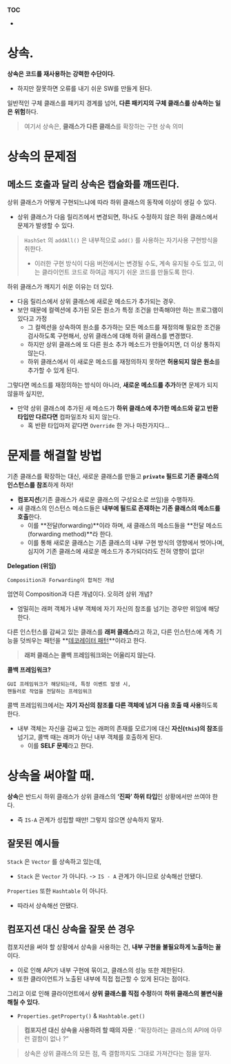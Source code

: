 **TOC**
- []()

# 상속.
**상속은 코드를 재사용하는 강력한 수단이다.**
- 하지만 잘못하면 오류를 내기 쉬운 SW를 만들게 된다.

일반적인 구체 클래스를 패키지 경계를 넘어, **다른 패키지의 구체 클래스를 상속하는 일은 위험**하다.

> 여기서 상속은, **클래스가 다른 클래스**를 확장하는 구현 상속 의미

# 상속의 문제점
## 메소드 호출과 달리 상속은 캡슐화를 깨뜨린다.
상위 클래스가 어떻게 구현되느냐에 따라 하위 클래스의 동작에 이상이 생길 수 있다.
- 상위 클래스가 다음 릴리즈에서 변경되면, 하나도 수정하지 않은 하위 클래스에서 문제가 발생할 수 있다.

> `HashSet` 의 `addAll()` 은 내부적으로 `add()` 를 사용하는 자기사용 구현방식을 취한다.
> - 이러한 구현 방식이 다음 버전에서는 변경될 수도, 계속 유지될 수도 있고, 이는 클라이언트 코드로 하여금 깨지기 쉬운 코드를 만들도록 한다.

하위 클래스가 깨지기 쉬운 이유는 더 있다.
- 다음 릴리스에서 상위 클래스에 새로운 메소드가 추가되는 경우.
- 보안 때문에 컬렉션에 추가된 모든 원소가 특정 조건을 만족해야만 하는 프로그램이 있다고 가정
  - 그 컬렉션을 상속하여 원소를 추가하는 모든 메소드를 재정의해 필요한 조건을 검사하도록 구현해서, 상위 클래스에 대해 하위 클래스를 변경했다.
  - 하지만 상위 클래스에 또 다른 원소 추가 메소드가 만들어지면, 더 이상 통하지 않는다.
  - 하위 클래스에서 이 새로운 메소드를 재정의하지 못하면 **허용되지 않은 원소**를 추가할 수 있게 된다.

그렇다면 메소드를 재정의하는 방식이 아니라, **새로운 메소드를 추가**하면 문제가 되지 않을까 싶지만, 
- 만약 상위 클래스에 추가된 새 메소드가 **하위 클래스에 추가한 메소드와 같고 반환 타입만 다르다면** 컴파일조차 되지 않는다.
  - 혹 반환 타입마저 같다면 `Override` 한 거나 마찬가지다…

# 문제를 해결할 방법
기존 클래스를 확장하는 대신, 새로운 클래스를 만들고 **`private` 필드로 기존 클래스의 인스턴스를 참조**하게 하자!
- **컴포지션**(기존 클래스가 새로운 클래스의 구성요소로 쓰임)을 수행하자.
- 새 클래스의 인스턴스 메소드들은 **내부에 필드로 존재하는 기존 클래스의 메소드를 호출**한다.
  - 이를 **전달(forwarding)**이라 하며, 새 클래스의 메소드들을 **전달 메소드(forwarding method)**라 한다.
  - 이를 통해 새로운 클래스는 기존 클래스의 내부 구현 방식의 영향에서 벗어나며, 심지어 기존 클래스에 새로운 메소드가 추가되더라도 전혀 영향이 없다!

**Delegation (위임)**
```
Composition과 Forwarding이 합쳐진 개념
```
엄연히 Composition과 다른 개념이다. 오히려 상위 개념?
- 엄밀히는 래퍼 객체가 내부 객체에 자기 자신의 참조를 넘기는 경우만 위임에 해당한다.

다른 인스턴스를 감싸고 있는 클래스를 **래퍼 클래스**라고 하고, 
다른 인스턴스에 계측 기능을 덧씌우는 패턴을 **[데코레이터 패턴](https://refactoring.guru/ko/design-patterns/decorator)**이라고 한다.

> **래퍼 클래스는 콜백 프레임워크와는 어울리지 않는다.**

**콜백 프레임워크?**
```
GUI 프레임워크가 해당되는데, 특정 이벤트 발생 시, 
핸들러로 작업을 전달하는 프레임워크
```

콜백 프레임워크에서는 **자기 자신의 참조를 다른 객체에 넘겨 다음 호출 때 사용**하도록 한다.
- 내부 객체는 자신을 감싸고 있는 래퍼의 존재를 모르기에 대신 **자신(`this`)의 참조**를 넘기고,
콜백 때는 래퍼가 아닌 내부 객체를 호출하게 된다.
  - 이를 **SELF 문제**라고 한다.

# 상속을 써야할 때.
**상속**은 반드시 하위 클래스가 상위 클래스의 **‘진짜’ 하위 타입**인 상황에서만 쓰여야 한다.
- 즉 `IS-A` 관계가 성립할 때만! 그렇지 않으면 상속하지 말자.

## 잘못된 예시들
`Stack` 은 `Vector` 를 상속하고 있는데,
- `Stack` 은 `Vector` 가 아니다. -> `IS - A` 관계가 아니므로 상속해선 안됐다.

`Properties` 또한 `Hashtable` 이 아니다.
- 따라서 상속해선 안됐다.

## 컴포지션 대신 상속을 잘못 쓴 경우
컴포지션을 써야 할 상황에서 상속을 사용하는 건, **내부 구현을 불필요하게 노출하는 꼴**이다.
- 이로 인해 API가 내부 구현에 묶이고, 클래스의 성능 또한 제한된다.
- 또한 클라이언트가 노출된 내부에 직접 접근할 수 있게 된다는 점이다.

그리고 이로 인해 클라이언트에서 **상위 클래스를 직접 수정**하여 **하위 클래스의 불변식을 해칠 수 있다.**
- `Properties.getProperty()` & `Hashtable.get()`

> **컴포지션 대신 상속을 사용하려 할 때의 자문**
> : ”확장하려는 클래스의 API에 아무런 결함이 없나 ?”

> 상속은 상위 클래스의 모든 점, 즉 결함까지도 그대로 가져간다는 점을 알자.
